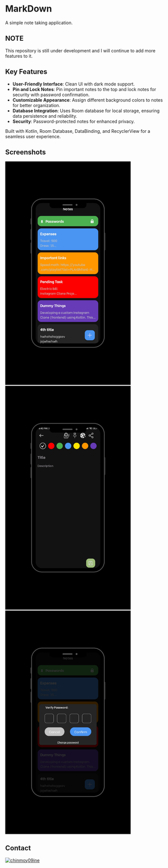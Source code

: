 
# MarkDown

A simple note taking application.

## NOTE

This repository is still under development and I will continue to add more features to it.

## Key Features

- **User-Friendly Interface**: Clean UI with dark mode support.
- **Pin and Lock Notes**: Pin important notes to the top and lock notes for security with password confirmation.
- **Customizable Appearance**: Assign different background colors to notes for better organization.
- **Database Integration**: Uses Room database for local storage, ensuring data persistence and reliability.
- **Security**: Password-protected notes for enhanced privacy.
  
Built with Kotlin, Room Database, DataBinding, and RecyclerView for a seamless user experience.

## Screenshots

<p>

<img src="https://github.com/UndefinedParticle/MarkDown/blob/main/Screenshots/home.png?raw=true" alt="LogIn" width = "400" >
<img src="https://github.com/UndefinedParticle/MarkDown/blob/main/Screenshots/note.png?raw=true" alt="Register" width = "400" >
<img src="https://github.com/UndefinedParticle/MarkDown/blob/main/Screenshots/password.png?raw=true" alt="Home" width = "400" >

</p>


## Contact

<a href="https://www.linkedin.com/in/chinmoy09ine/"><img src="https://raw.githubusercontent.com/rahuldkjain/github-profile-readme-generator/master/src/images/icons/Social/linked-in-alt.svg"  alt="chinmoy09ine" height="30" width="40" /></a>
